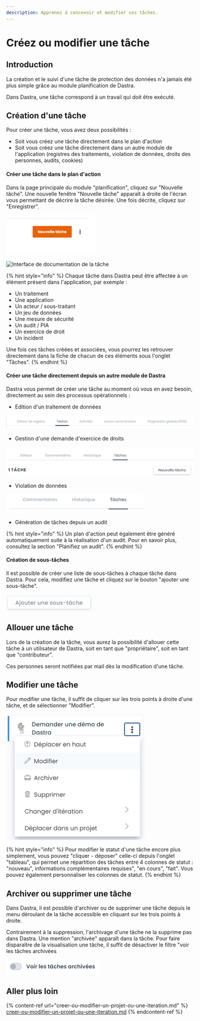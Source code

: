 ```yaml
---
description: Apprenez à concevoir et modifier vos tâches.
---
```


# Créez ou modifier une tâche

## Introduction

La création et le suivi d'une tâche de protection des données n'a jamais été plus simple grâce au module planification de Dastra.

Dans Dastra, une tâche correspond à un travail qui doit être exécuté.

## Création d'une tâche&#x20;

Pour créer une tâche, vous avez deux possibilités :

* Soit vous créez une tâche directement dans le plan d'action
* Soit vous créez une tâche directement dans un autre module de l'application (registres des traitements, violation de données, droits des personnes, audits, cookies)

#### Créer une tâche dans le plan d'action

Dans la page principale du module "planification", cliquez sur "Nouvelle tâche". Une nouvelle fenêtre "Nouvelle tâche" apparaît à droite de l'écran vous permettant de décrire la tâche désirée. Une fois décrite, cliquez sur "Enregistrer".

![Bouton de création d'une nouvelle tâche](<../../.gitbook/assets/image (177).png>)

![Interface de documentation de la tâche](<../../.gitbook/assets/Capture web\_4-5-2022\_14206\_app.dastra.eu.jpeg>)

{% hint style="info" %}
Chaque tâche dans Dastra peut être affectée à un élément présent dans l'application,  par exemple :

* Un traitement
* Une application
* Un acteur / sous-traitant
* Un jeu de données
* Une mesure de sécurité
* Un audit / PIA
* Un exercice de droit
* Un incident&#x20;

Une fois ces tâches créées et associées, vous pourrez les retrouver directement dans la fiche de chacun de ces éléments sous l'onglet "Tâches".
{% endhint %}

#### Créer une tâche directement depuis un autre module de Dastra

Dastra vous permet de créer une tâche au moment où vous en avez besoin, directement au sein des processus opérationnels :

* Edition d'un traitement de données

![Tâches attachées à des traitements de données](<../../.gitbook/assets/image (26).png>)

* Gestion d'une demande d'exercice de droits

![Tâches attachées à des demandes d'exercice de droits](<../../.gitbook/assets/image (27).png>)

* Violation de données

![Tâches attachées à une notification de violation de données](<../../.gitbook/assets/image (28) (1).png>)

* Génération de tâches depuis un audit

{% hint style="info" %}
Un plan d'action peut également être généré automatiquement suite à la réalisation d'un audit. Pour en savoir plus, consultez la section "Planifiez un audit".
{% endhint %}

#### Création de sous-tâches

Il est possible de créer une liste de sous-tâches à chaque tâche dans Dastra. Pour cela, modifiez une tâche et cliquez sur le bouton "ajouter une sous-tâche".

![Bouton "ajouter une sous-tâche"](<../../.gitbook/assets/image (223).png>)

## Allouer une tâche

Lors de la création de la tâche, vous aurez la possibilité d'allouer cette tâche à un utilisateur de Dastra, soit en tant que "propriétaire", soit en tant que "contributeur".

Ces personnes seront notifiées par mail dès la modification d'une tâche.

## Modifier une tâche

Pour modifier une tâche, il suffit de cliquer sur les trois points à droite d'une tâche, et de sélectionner "Modifier".

![Menu déroulant d'une tâche](<../../.gitbook/assets/image (222).png>)

{% hint style="info" %}
Pour modifier le statut d'une tâche encore plus simplement, vous pouvez "cliquer - déposer" celle-ci depuis l'onglet "tableau", qui permet une répartition des tâches entre 4 colonnes de statut : "nouveau", informations complémentaires requises", "en cours", "fait". Vous pouvez également personnaliser les colonnes de statut.&#x20;
{% endhint %}

## Archiver ou supprimer une tâche

Dans Dastra, il est possible d'archiver ou de supprimer une tâche depuis le menu déroulant de la tâche accessible en cliquant sur les trois points à droite.

Contrairement à la suppression, l'archivage d'une tâche ne la supprime pas dans Dastra. Une mention "archivée" apparaît dans la tâche. Pour faire disparaître de la visualisation une tâche, il suffit de désactiver le filtre "voir les tâches archivées

![Filtre "voir les tâches archivées" désactivé](<../../.gitbook/assets/image (224).png>)

## Aller plus loin

{% content-ref url="creer-ou-modifier-un-projet-ou-une-iteration.md" %}
[creer-ou-modifier-un-projet-ou-une-iteration.md](creer-ou-modifier-un-projet-ou-une-iteration.md)
{% endcontent-ref %}
